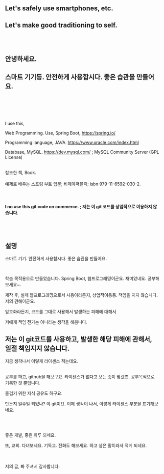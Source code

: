<br/>
<h2?Hello~.</h2>
<h2>Let's safely use smartphones, etc.</h2> 
<h2>Let's make good traditioning to self.</h2><br/><br/>
<h2>안녕하세요.</h2>
<h2>스마트 기기등. 안전하게 사용합시다. 좋은 습관을 만들어요.</h2>

<br/><br/><br/><br/>

I use this, 

Web Programming. Use, Spring Boot, https://spring.io/

Programming language, JAVA. https://www.oracle.com/index.html

Database, MySQL. https://dev.mysql.com/ ; MySQL Community Server (GPL License)

<br/>
참조한 책, Book. <br/><br/>
예제로 배우는 스프링 부트 입문;  비제이퍼블릭; isbn 979-11-6592-030-2.
<br/><br/><br/>
<h4>I no use this git code on commerce. ;
저는 이 git 코드를 상업적으로 이용하지 않습니다.</h4>
<br/><br/>
<h2>설명</h2>

스마트 기기. 안전하게 사용합시다. 좋은 습관을 만들어요.


<br/>

학습 목적용으로 만들었습니다. Spring Boot, 웹프로그래밍이군요. 재미있네요.  공부해보세요~.


제작 후, 실제 웹프로그래밍으로서 사용이라든지, 상업적이용등. 책임을 지지 않습니다. 저의 견해이군요. 


암호화라든지, 코드를 그대로 사용해서 발생하는 피해에 대해서 


저에게 책임 전가는 아니라는 생각을 해봄니다. <h2>저는 이 git코드를 사용하고, 발생한 해당 피해에 관해서, 일절 책임지지 않습니다.</h2> 지금 생각나서 이렇게 라이센스 적는데요.
<br/>
<br/>

공부를 하고, github을 해보구요. 라이센스가 없다고 보는 것이 맞겠죠. 공부목적으로 기록한 것 뿐입니다. 

즐겁기 위한 지식 공유도 하구요.

만든지 일주일 되었나? 이 git이요. 이제 생각이 나서, 이렇게 라이센스 부분을 표기해보네요.

<br/>
<br/>

좋은 개발, 좋은 하루 되세요.


또, 교회. 다녀보세요. 기독교. 전화도 해보세요. 하고 싶은 말이라서 적게 되네요.

<br/><br/>
저의 글, 봐 주셔서 감사합니다.
